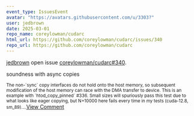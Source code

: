 ```yaml
---
event_type: IssuesEvent
avatar: "https://avatars.githubusercontent.com/u/3303?"
user: jedbrown
date: 2025-03-01
repo_name: coreylowman/cudarc
html_url: https://github.com/coreylowman/cudarc/issues/340
repo_url: https://github.com/coreylowman/cudarc
---
```


<a href='https://github.com/jedbrown' target='_blank'>jedbrown</a> open issue <a href='https://github.com/coreylowman/cudarc/issues/340' target='_blank'>coreylowman/cudarc#340</a>.

<p>soundness with async copies</p><small>The non-`sync` copy interfaces do not hold onto the host memory, so subsequent modification of the host memory can race with the DMA transfer to device. This is an example with `htod_copy_pinned` #336. Small sizes will spuriously pass this test due to what looks like eager copying, but N=10000 here fails every time in my tests (cuda-12.8, sm_89)....</small><a href='https://github.com/coreylowman/cudarc/issues/340' target='_blank'>View Comment</a>
